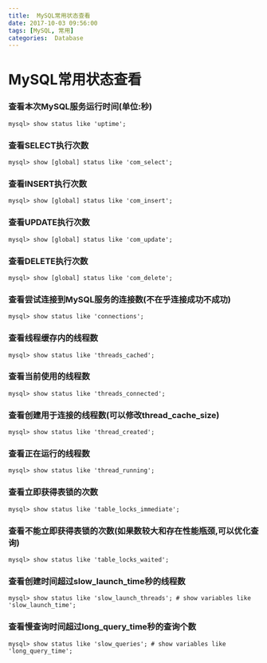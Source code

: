 ```yaml
---
title:  MySQL常用状态查看
date: 2017-10-03 09:56:00
tags: [MySQL, 常用]
categories:  Database
---
```


# MySQL常用状态查看


### 查看本次MySQL服务运行时间(单位:秒)

```
mysql> show status like 'uptime';
```

###  查看SELECT执行次数

```
mysql> show [global] status like 'com_select';
```

###  查看INSERT执行次数

```
mysql> show [global] status like 'com_insert';
```

###  查看UPDATE执行次数

```
mysql> show [global] status like 'com_update';
```

###  查看DELETE执行次数

```
mysql> show [global] status like 'com_delete';
```

### 查看尝试连接到MySQL服务的连接数(不在乎连接成功不成功)

```
mysql> show status like 'connections';
```

### 查看线程缓存内的线程数

```
mysql> show status like 'threads_cached';
```

### 查看当前使用的线程数

```
mysql> show status like 'threads_connected';
```

### 查看创建用于连接的线程数(可以修改thread_cache_size)

```
mysql> show status like 'thread_created';
```

### 查看正在运行的线程数

```
mysql> show status like 'thread_running';
```

### 查看立即获得表锁的次数

```
mysql> show status like 'table_locks_immediate';
```

### 查看不能立即获得表锁的次数(如果数较大和存在性能瓶颈,可以优化查询)

```
mysql> show status like 'table_locks_waited';
```

### 查看创建时间超过slow_launch_time秒的线程数

```
mysql> show status like 'slow_launch_threads'; # show variables like 'slow_launch_time';
```

### 查看慢查询时间超过long_query_time秒的查询个数

```
mysql> show status like 'slow_queries'; # show variables like 'long_query_time';
```